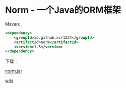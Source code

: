 # Norm - 一个Java的ORM框架

Maven:
```xml
<dependency>
    <groupId>io.github.xcr1234</groupId>
    <artifactId>norm</artifactId>
    <version>1.5</version>
</dependency>
```

下载：

[norm.jar](https://github.com/xcr1234/norm/blob/master/out/artifacts/norm_jar/norm.jar?raw=true)


[wiki](https://github.com/xcr1234/norm/wiki/Norm---%E6%95%B0%E6%8D%AE%E5%BA%93%E6%93%8D%E4%BD%9C%E7%AB%9F%E7%84%B6%E5%8F%AF%E4%BB%A5%E5%A6%82%E6%AD%A4%E7%AE%80%E5%8D%95)
